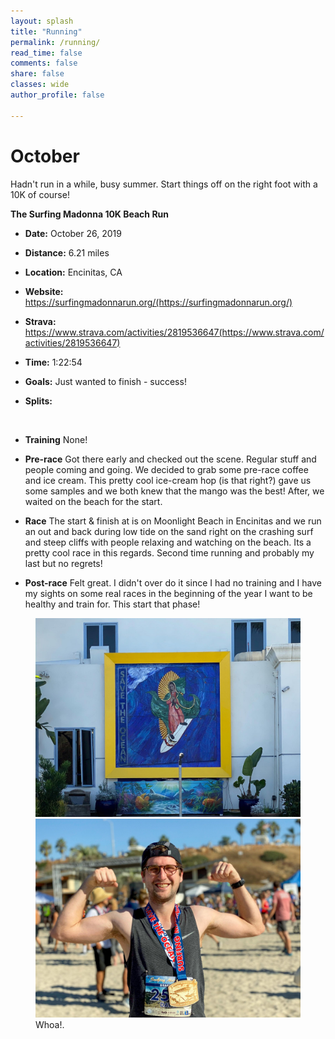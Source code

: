 ```yaml
---
layout: splash
title: "Running"
permalink: /running/
read_time: false
comments: false
share: false
classes: wide
author_profile: false

---
```

# October

Hadn't run in a while, busy summer. Start things off on the right foot with a 10K of course!

**The Surfing Madonna 10K Beach Run**

* **Date:** October 26, 2019

* **Distance:** 6.21 miles

* **Location:** Encinitas, CA

* **Website:** https://surfingmadonnarun.org/(https://surfingmadonnarun.org/)

* **Strava:** https://www.strava.com/activities/2819536647(https://www.strava.com/activities/2819536647)

* **Time:** 1:22:54

* **Goals:** Just wanted to finish - success!

* **Splits:**
<img src="{{ dwelkie.github.io }}/assets/images/Surfingmadonna-1.png" alt="">

* **Training**
None!

* **Pre-race**
Got there early and checked out the scene. Regular stuff and people coming and going. We decided to grab some pre-race coffee and ice cream. This pretty cool ice-cream hop (is that right?) gave us some samples and we both knew that the mango was the best! After, we waited on the beach for the start.

* **Race**
The start & finish at is on Moonlight Beach in Encinitas and we run an out and back during low tide on the sand right on the crashing surf and steep cliffs with people relaxing and watching on the beach. Its a pretty cool race in this regards. Second time running and probably my last but no regrets!

* **Post-race**
Felt great. I didn't over do it since I had no training and I have my sights on some real races in the beginning of the year I want to be healthy and train for. This start that phase!

<figure class="half">
    <a href="/assets/images/Surfingmadonna-2.jpg"><img src="/assets/images/Surfingmadonna-2.jpg"></a>
    <a href="/assets/images/Surfingmadonna-3.jpg"><img src="/assets/images/Surfingmadonna-3.jpg"></a>
    <figcaption>Whoa!.</figcaption>
</figure>
